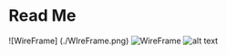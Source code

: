 # Read Me
![WireFrame] (./WIreFrame.png)
![WireFrame](WIreFrame.png)
![alt text](https://github.com/hufengyi11/client-project-pokeverse/blob/main/WIreFrame.png)
